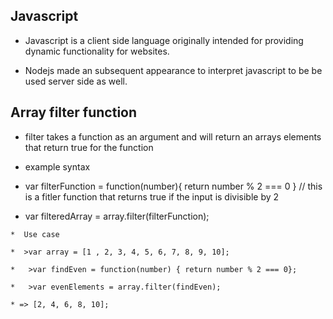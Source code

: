 ##  Javascript

*  Javascript is a client side language originally intended for providing dynamic functionality for websites.

*  Nodejs made an subsequent appearance to interpret javascript to be be used server side as well.

##  Array filter function

  *  filter takes a function as an argument and will return an arrays elements that return true for the function

  *  example syntax

  *  var filterFunction = function(number){ return number % 2 === 0 } // this is a fitler function that returns true if the input is divisible by 2

  *  var filteredArray = array.filter(filterFunction);

    *  Use case

    *  >var array = [1 , 2, 3, 4, 5, 6, 7, 8, 9, 10];
    
    *   >var findEven = function(number) { return number % 2 === 0};
       
    *   >var evenElements = array.filter(findEven);
    
    * => [2, 4, 6, 8, 10];
